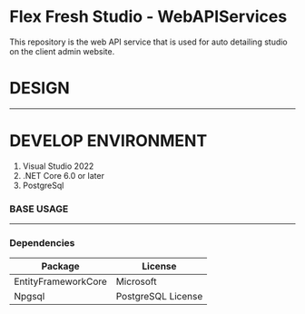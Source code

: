 # Flex Fresh Studio - WebAPIServices

This repository is the web API service that is used for auto detailing studio on the client admin website.

# DESIGN
-----
# DEVELOP ENVIRONMENT
1. Visual Studio 2022
2. .NET Core 6.0 or later
3. PostgreSql

### BASE USAGE
-----

### Dependencies

| Package | License |
| --- | --- |
| EntityFrameworkCore | Microsoft |
| Npgsql | PostgreSQL License | 